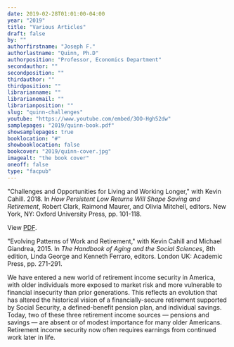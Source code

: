 ```yaml
---
date: 2019-02-28T01:01:00-04:00
year: "2019"
title: "Various Articles"
draft: false
by: ""
authorfirstname: "Joseph F."
authorlastname: "Quinn, Ph.D"
authorposition: "Professor, Economics Department"
secondauthor: ""
secondposition: ""
thirdauthor: ""
thirdposition: ""
librarianname: ""
librarianemail: ""
librarianposition: ""
slug: "quinn-challenges"
youtube: "https://www.youtube.com/embed/3OO-Hgh52dw"
samplepages: "2019/quinn-book.pdf"
showsamplepages: true
booklocation: "#"
showbooklocation: false
bookcover: "2019/quinn-cover.jpg"
imagealt: "the book cover"
oneoff: false
type: "facpub"
---
```


"Challenges and Opportunities for Living and Working Longer," with Kevin Cahill. 2018.
In <em>How Persistent Low Returns Will Shape Saving and Retirement</em>, Robert Clark, Raimond Maurer, and Olivia Mitchell, editors. New York, NY: Oxford University Press, pp. 101-118.

View <a href="https://pensionresearchcouncil.wharton.upenn.edu/wp-content/uploads/2017/09/2017-WP-8-Quinn-Cahill.pdf">PDF</a>.

"Evolving Patterns of Work and Retirement," with Kevin Cahill and Michael Giandrea, 2015.
In <em>The Handbook of Aging and the Social Sciences</em>, 8th edition, Linda George and Kenneth Ferraro, editors.
London UK: Academic Press, pp. 271-291.

We have entered a new world of retirement income security in America, with older individuals more exposed to market risk and more vulnerable to financial insecurity than prior generations. This reflects an evolution that has altered the historical vision of a financially-secure retirement supported by Social Security, a defined-benefit pension plan, and individual savings. Today, two of these three retirement income sources — pensions and savings — are absent or of modest importance for many older Americans. Retirement income security now often requires earnings from continued work later in life.
